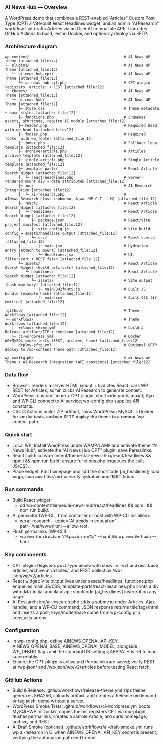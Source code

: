 ### AI News Hub — Overview
A WordPress demo that combines a REST‑enabled “Articles” Custom Post Type (CPT) a Vite‑built React Headlines widget, and an admin “AI Research” workflow that drafts Articles via an OpenAI‑compatible API; it includes GitHub Actions to build, test in Docker, and optionally deploy via SFTP.

### Architecture diagram
```
wp-content/                                           # AI News WP Theme [attached_file:12]
├─ plugins/                                           # AI News WP Theme [attached_file:12]
│  └─ ai-news-hub-cpt/                                # AI News WP Theme [attached_file:12]
│     └─ ai-news-hub-cpt.php                          # CPT plugin registers 'article' + REST [attached_file:12]
└─ themes/                                            # AI News WP Theme [attached_file:12]
   └─ ai-news-hub/                                    # AI News WP Theme [attached_file:12]
      ├─ style.css                                    # Theme metadata + base styles [attached_file:12]
      ├─ functions.php                                # Enqueues assets, shortcode, require AI module [attached_file:12]
      ├─ header.php                                   # Required head with wp_head [attached_file:12]
      ├─ footer.php                                   # Required footer with wp_footer [attached_file:12]
      ├─ index.php                                    # Fallback loop template [attached_file:12]
      ├─ archive-article.php                          # Articles archive template [attached_file:12]
      ├─ single-article.php                           # Single Article template [attached_file:12]
      ├─ template-parts/                              # React Article Search Widget [attached_file:12]
      │  └─ react-headlines.php                       # Server-rendered mount div + data attributes [attached_file:12]
      ├─ inc/                                         # AI-Research Integration [attached_file:12]
      │  └─ ai-research.php                           # AINews_Research class (submenu, Ajax, WP-CLI, LLM) [attached_file:12]
      ├─ react/                                       # React Article Search Widget [attached_file:12]
      │  └─ headlines/                                # React Article Search Widget [attached_file:12]
      │     ├─ package.json                           # React/Vite project manifest [attached_file:12]
      │     ├─ vite.config.js                         # Vite build config → assets/headlines output [attached_file:12]
      │     └─ src/                                   # React source [attached_file:12]
      │        ├─ main.jsx                            # Hydration entry (attach to mount) [attached_file:12]
      │        └─ Headlines.jsx                       # UI: filter/sort + REST fetch [attached_file:12]
      └─ assets/                                      # React Article Search Widget (build artifacts) [attached_file:12]
         └─ headlines/                                # React Article Search Widget [attached_file:12]
            └─ assets/                                # Vite output (hash may vary) [attached_file:12]
               ├─ main-BH2fKHtS.js                    # Built JS bundle (example hash) [attached_file:12]
               └─ main.css                            # Built CSS (if emitted) [attached_file:12]

.github/                                              # Theme Workflows [attached_file:12]
└─ workflows/                                         # Theme Workflows [attached_file:12]
   ├─ release-theme.yml                               # Build & Release artifact/ZIP + checksum [attached_file:12]
   ├─ ci-wordpress.yml                                # Docker WP+MySQL smoke tests (REST, archive, home) [attached_file:12]
   └─ deploy-sftp.yml                                 # Optional SFTP deploy to /wp-content theme path [attached_file:12]

wp-config.php                                         # AI News WP Theme + AI-Research Integration (API constants) [attached_file:12]
```

### Data flow
- Browser: renders a server HTML mount + hydrates React; calls WP REST for Articles; admin clicks AI Research to generate content.
- WordPress: custom theme + CPT plugin; shortcode prints mount; Ajax and WP‑CLI connect to AI service; wp-config.php supplies API constants.
- CI/CD: Actions builds ZIP artifact, spins WordPress+MySQL in Docker for smoke tests, and can SFTP deploy the theme to a remote /wp-content path.

### Quick start
- Local WP: Install WordPress under WAMP/LAMP and activate theme “AI News Hub”; activate the “AI News Hub CPT” plugin; save Permalinks.
- React build: cd wp-content/themes/ai-news-hub/react/headlines && npm i && npm run build; ensure functions.php enqueues the built JS/CSS.
- Place widget: Edit homepage and add the shortcode [ai_headlines]; load page, then use filter/sort to verify hydration and REST fetch.

### Run commands
- Build React widget:  
  - cd wp-content/themes/ai-news-hub/react/headlines && npm i && npm run build.
- AI generator (WP‑CLI, from container or host with WP‑CLI installed):  
  - wp ai-research --topic="AI trends in education" --path=/var/www/html --allow-root.
- Flush permalinks (WP‑CLI):  
  - wp rewrite structure '/%postname%/' --hard && wp rewrite flush --hard.

### Key components
- CPT plugin: Registers post_type article with show_in_rest and rest_base articles, archive at /articles/, and REST collection /wp-json/wp/v2/articles.
- React widget: Vite output lives under assets/headlines; functions.php enqueues main JS/CSS; template-parts/react-headlines.php prints a div with data-initial and data-api; shortcode [ai_headlines] inserts it on any page.
- AI Research: inc/ai-research.php adds a submenu under Articles, Ajax handler, and a WP‑CLI command; JSON response returns title/tags/html and inserts a post; keys/model/base come from wp-config.php constants or env.

### Configuration
- In wp-config.php, define AINEWS_OPENAI_API_KEY, AINEWS_OPENAI_BASE, AINEWS_OPENAI_MODEL, alongside WP_DEBUG flags and the standard DB settings; ABSPATH is set to load core reliably.
- Ensure the CPT plugin is active and Permalinks are saved; verify REST at /wp-json/ and /wp-json/wp/v2/articles before testing React fetch.

### GitHub Actions
- Build & Release: .github/workflows/release-theme.yml zips theme, generates SHA256, uploads artifact, and creates a Release on demand or tag push; demo without a server.
- WordPress Smoke Tests: .github/workflows/ci-wordpress.yml boots MySQL+WP in Docker, copies theme, registers CPT via mu-plugin, flushes permalinks, creates a sample Article, and curls homepage, archive, and REST.
- AI Draft Smoke (optional): .github/workflows/ai-draft-smoke.yml runs wp ai-research in CI when AINEWS_OPENAI_API_KEY secret is present, verifying the automation path end‑to‑end.
